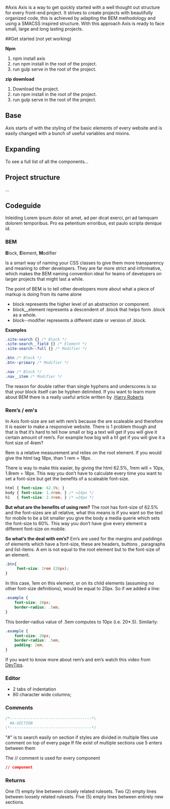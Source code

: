 #Axis
Axis is a way to get quickly started with a well thought out structure for every front-end project. It strives to create projects with beautifully organized code, this is achieved by adapting the BEM methodology and using a SMACSS inspired structure. With this approach Axis is ready to face small, large and long lasting projects.


##Get started (not yet working)

**Npm**

1. npm install axis
2. run npm install in the root of the project.
3. run gulp serve in the root of the project.

**zip download**

1. Download the project.
2. run npm install in the root of the project.
3. run gulp serve in the root of the project.


## Base
Axis starts of with the styling of the basic elements of every website and is easily changed with a bunch of useful variables and mixins.


## Expanding 
To see a full list of all the components...


## Project structure
...


## Codeguide
Inleiding Lorem ipsum dolor sit amet, ad per dicat exerci, pri ad tamquam dolorem temporibus. Pro ea petentium erroribus, est paulo scripta denique id.


### BEM
**B**lock, **E**lement, **M**odifier

Is a smart way of naming your CSS classes to give them more transparency and meaning to other developers. They are far more strict and informative, which makes the BEM naming convention ideal for teams of developers on larger projects that might last a while.

The point of BEM is to tell other developers more about what a piece of markup is doing from its name alone

* block represents the higher level of an abstraction or component.
* block__element represents a descendent of .block that helps form .block as a whole.
* block--modifier represents a different state or version of .block.


**Examples**
```css
.site-search {} /* Block */
.site-search__field {} /* Element */
.site-search--full {} /* Modifier */
```

```css
.btn /* Block */
.btn--primary /* Modifier */
```

```css
.nav /* Block */
.nav__item /* Modifier */
```
The reason for double rather than single hyphens and underscores is so that your block itself can be hyphen delimited.
If you want to learn more about BEM there is a really useful article written by .[Harry Roberts](http://csswizardry.com/2013/01/mindbemding-getting-your-head-round-bem-syntax/)


### Rem’s / em's
In Axis font-size are set with rem’s because the are scaleable and therefore it is easier to make a responsive website. There is 1 problem though and that is that it’s hard to tell how small or big a text will get if you will give it certain amount of rem’s. For example how big will a h1 get if you will give it a font size of 4rem?

Rem is a relative measurement and relies on the root element. If you would give the html tag 18px, than 1 rem = 18px.

There is way to make this easier, by giving the html 62.5%, 1rem will = 10px, 1.8rem = 18px.
This way you don’t have to calculate every time you want to set a font-size but get the benefits of a scaleable font-size.

```css
html { font-size: 62.5%; }
body { font-size: 1.4rem; } /* =14px */
h1   { font-size: 2.4rem; } /* =24px */
```


**But what are the benefits of using rem?**
The root has font-size of 62.5% and the font-sizes are all relative, what this means is if you want so the text for mobile to be a bit smaller you give the body a media querie which sets the font-size to 60%. This way you don’t have give every element a different font-size on mobile.


**So what’s the deal with em’s?**
Em’s are used for the margins and paddings of elements which have a font-size, these are headers, buttons , paragraphs and list-items. A em is not equal to the root element but to the font-size of an element.


```css
.btn{
     font-size: 2rem (20px);
}
```

In this case, 1em on this element, or on its child elements (assuming no other font-size definitions), would be equal to 20px. So if we added a line:

```css
.example {
    font-size: 20px;
    border-radius: .5em;
}
```

This border-radius value of .5em computes to 10px (i.e. 20*.5). Similarly:

```css
.example {
    font-size: 20px;
    border-radius: .5em;
    padding: 2em;
}
```

If you want to know more about rem’s and em’s watch this video from [DevTips](https://www.youtube.com/watch?v=UHf3aQz50jQ).


### Editor
* 2 tabs of indentation
* 80 character wide columns;


### Comments
```css
/*------------------------------------*\
  #A-SECTION
\*------------------------------------*/
```

"#" is to search easily on section
if styles are divided in multiple files use comment on top of every page
If file exist of multiple sections use 5 enters between them

The // comment is used for every component
```css
// component
```


### Returns
One (1) empty line between closely related rulesets.
Two (2) empty lines between loosely related rulesets.
Five (5) empty lines between entirely new sections.
